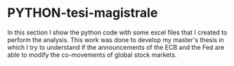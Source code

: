 # PYTHON-tesi-magistrale
In this section I show the python code with some excel files that I created to perform the analysis. This work was done to develop my master's thesis in which I try to understand if the announcements of the ECB and the Fed are able to modify the co-movements of global stock markets.
